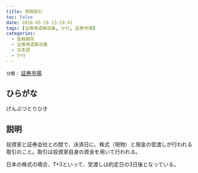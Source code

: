```yaml
---
title: 現物取引
toc: false
date: 2018-05-18 13:19:41
tags: [证券用语解说集, か行, 証券市場]
categories:
  - 金融服务
  - 证券用语解说集
  - 日本語
  - か行
---
```


`分類：` [証券市場](/tags/証券市場/)

## ひらがな

げんぶつとりひき

## 説明

投資家と証券会社との間で、決済日に、株式（現物）と現金の受渡しが行われる取引のこと。取引は投資家自身の資金を用いて行われる。

日本の株式の場合、T+3といって、受渡しは約定日の3日後となっている。
